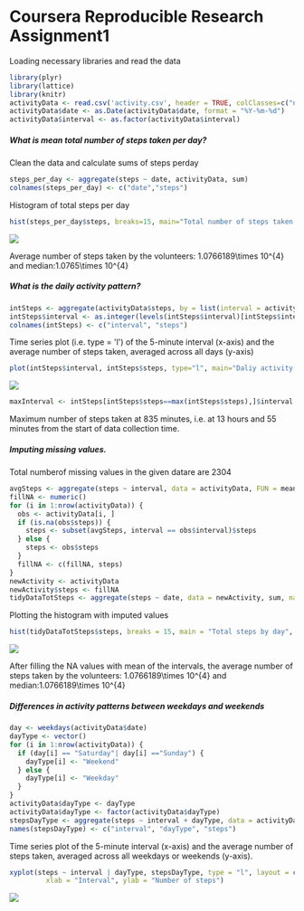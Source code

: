 # Coursera Reproducible Research Assignment1

Loading necessary libraries and read the data

```r
library(plyr)
library(lattice)
library(knitr)
activityData <- read.csv('activity.csv', header = TRUE, colClasses=c("numeric", "character", "numeric"))
activityData$date <- as.Date(activityData$date, format = "%Y-%m-%d")
activityData$interval <- as.factor(activityData$interval)
```
##### What is mean total number of steps taken per day?
Clean the data and calculate sums of steps perday

```r
steps_per_day <- aggregate(steps ~ date, activityData, sum)
colnames(steps_per_day) <- c("date","steps")
```

Histogram of total steps per day

```r
hist(steps_per_day$steps, breaks=15, main="Total number of steps taken each day", xlab="Total number of steps", col="red")
```

![](PA1_template_files/figure-html/unnamed-chunk-3-1.png) 


Average number of steps taken by the volunteers: 1.0766189\times 10^{4} and median:1.0765\times 10^{4}

##### What is the daily activity pattern?

```r
intSteps <- aggregate(activityData$steps, by = list(interval = activityData$interval),FUN=mean, na.rm=TRUE)
intSteps$interval <- as.integer(levels(intSteps$interval)[intSteps$interval])
colnames(intSteps) <- c("interval", "steps")
```

Time series plot (i.e. type = 'l') of the 5-minute interval (x-axis) and the average number of steps taken, averaged across all days (y-axis)

```r
plot(intSteps$interval, intSteps$steps, type="l", main="Daliy activity pattern in 5 min interval",xlab="Interval", ylab="Average number of steps")
```

![](PA1_template_files/figure-html/unnamed-chunk-5-1.png) 


```r
maxInterval <- intSteps[intSteps$steps==max(intSteps$steps),]$interval
```

Maximum number of steps taken at 835 minutes, i.e. at 13 hours  and 55 minutes from the start of data collection time.

##### Imputing missing values.
Total numberof missing values in the given datare are 2304


```r
avgSteps <- aggregate(steps ~ interval, data = activityData, FUN = mean)
fillNA <- numeric()
for (i in 1:nrow(activityData)) {
  obs <- activityData[i, ]
  if (is.na(obs$steps)) {
    steps <- subset(avgSteps, interval == obs$interval)$steps
  } else {
    steps <- obs$steps
  }
  fillNA <- c(fillNA, steps)
}
newActivity <- activityData
newActivity$steps <- fillNA
tidyDataTotSteps <- aggregate(steps ~ date, data = newActivity, sum, na.rm = TRUE)
```

Plotting the histogram with imputed values

```r
hist(tidyDataTotSteps$steps, breaks = 15, main = "Total steps by day", xlab = "Day", col = "red")
```

![](PA1_template_files/figure-html/unnamed-chunk-8-1.png) 

After filling the NA values with mean of the intervals, the average number of steps taken by the volunteers: 1.0766189\times 10^{4} and median:1.0766189\times 10^{4}

##### Differences in activity patterns between weekdays and weekends

```r
day <- weekdays(activityData$date)
dayType <- vector()
for (i in 1:nrow(activityData)) {
  if (day[i] == "Saturday"| day[i] =="Sunday") {
    dayType[i] <- "Weekend"
  } else {
    dayType[i] <- "Weekday"
  }
}
activityData$dayType <- dayType
activityData$dayType <- factor(activityData$dayType)
stepsDayType <- aggregate(steps ~ interval + dayType, data = activityData, mean)
names(stepsDayType) <- c("interval", "dayType", "steps")
```

Time series plot of the 5-minute interval (x-axis) and the average number of steps taken, averaged across all weekdays or weekends (y-axis).

```r
xyplot(steps ~ interval | dayType, stepsDayType, type = "l", layout = c(1, 2), 
         xlab = "Interval", ylab = "Number of steps")
```

![](PA1_template_files/figure-html/unnamed-chunk-10-1.png) 


